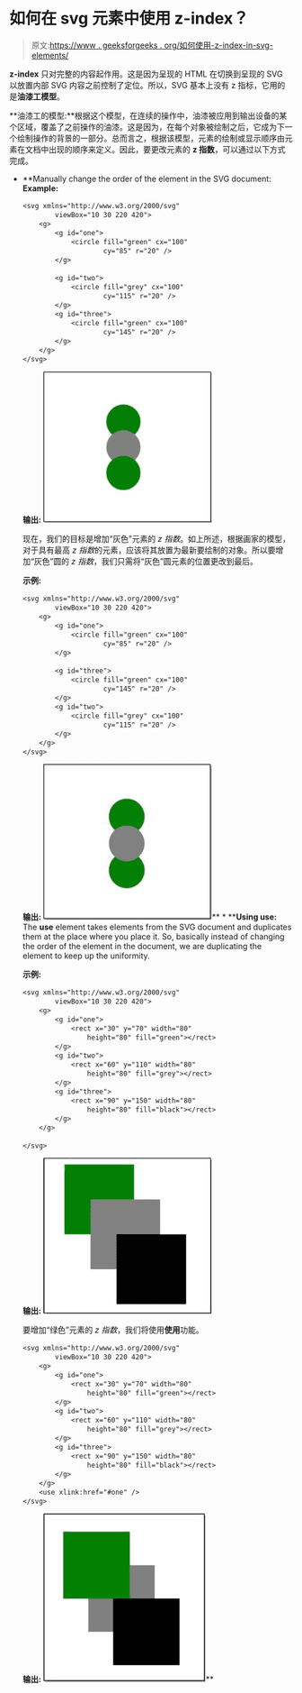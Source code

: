 # 如何在 svg 元素中使用 z-index？

> 原文:[https://www . geeksforgeeks . org/如何使用-z-index-in-svg-elements/](https://www.geeksforgeeks.org/how-to-use-z-index-in-svg-elements/)

**z-index** 只对完整的内容起作用。这是因为呈现的 HTML 在切换到呈现的 SVG 以放置内部 SVG 内容之前控制了定位。所以，SVG 基本上没有 z 指标，它用的是**油漆工模型**。

**油漆工的模型:**根据这个模型，在连续的操作中，油漆被应用到输出设备的某个区域，覆盖了之前操作的油漆。这是因为，在每个对象被绘制之后，它成为下一个绘制操作的背景的一部分。总而言之，根据该模型，元素的绘制或显示顺序由元素在文档中出现的顺序来定义。因此，要更改元素的 **z 指数**，可以通过以下方式完成。

*   **Manually change the order of the element in the SVG document:
    **Example:**

    ```htmlhtml
    <svg xmlns="http://www.w3.org/2000/svg" 
            viewBox="10 30 220 420">
        <g>
            <g id="one">
                <circle fill="green" cx="100" 
                        cy="85" r="20" />
            </g>

            <g id="two">
                <circle fill="grey" cx="100" 
                        cy="115" r="20" />
            </g>
            <g id="three">
                <circle fill="green" cx="100" 
                        cy="145" r="20" />
            </g>
        </g>
    </svg>
    ```

    **输出:**
    ![](img/babc5a48835fbd2b7cff38617571a18d.png)

    现在，我们的目标是增加“灰色”元素的 *z 指数*。如上所述，根据画家的模型，对于具有最高 *z 指数*的元素，应该将其放置为最新要绘制的对象。所以要增加“灰色”圆的 *z 指数*，我们只需将“灰色”圆元素的位置更改到最后。

    **示例:**

    ```htmlhtml
    <svg xmlns="http://www.w3.org/2000/svg" 
            viewBox="10 30 220 420">
        <g>
            <g id="one">
                <circle fill="green" cx="100" 
                        cy="85" r="20" />
            </g>

            <g id="three">
                <circle fill="green" cx="100" 
                        cy="145" r="20" />
            </g>
            <g id="two">
                <circle fill="grey" cx="100" 
                        cy="115" r="20" />
            </g>
        </g>
    </svg>
    ```

    **输出:**
    ![](img/77ccb361a2151dbc76217404e1224e43.png)** *   ****Using use:** The **use** element takes elements from the SVG document and duplicates them at the place where you place it. So, basically instead of changing the order of the element in the document, we are duplicating the element to keep up the uniformity.

    **示例:**

    ```htmlhtml
    <svg xmlns="http://www.w3.org/2000/svg" 
            viewBox="10 30 220 420">
        <g>
            <g id="one">
                <rect x="30" y="70" width="80" 
                    height="80" fill="green"></rect>
            </g>
            <g id="two">
                <rect x="60" y="110" width="80" 
                    height="80" fill="grey"></rect>
            </g>
            <g id="three">
                <rect x="90" y="150" width="80" 
                    height="80" fill="black"></rect>
            </g>
        </g>

    </svg>
    ```

    **输出:**
    ![](img/52431adbb298033a77428fc05dddf0bc.png)

    要增加“绿色”元素的 *z 指数*，我们将使用**使用**功能。

    ```htmlhtml
    <svg xmlns="http://www.w3.org/2000/svg" 
            viewBox="10 30 220 420">
        <g>
            <g id="one">
                <rect x="30" y="70" width="80" 
                    height="80" fill="green"></rect>
            </g>
            <g id="two">
                <rect x="60" y="110" width="80" 
                    height="80" fill="grey"></rect>
            </g>
            <g id="three">
                <rect x="90" y="150" width="80" 
                    height="80" fill="black"></rect>
            </g>
        </g>
        <use xlink:href="#one" />
    </svg>
    ```

    **输出:**
    ![](img/a6cc1d3b723c0ed21dd84512f4fbb8d9.png)**